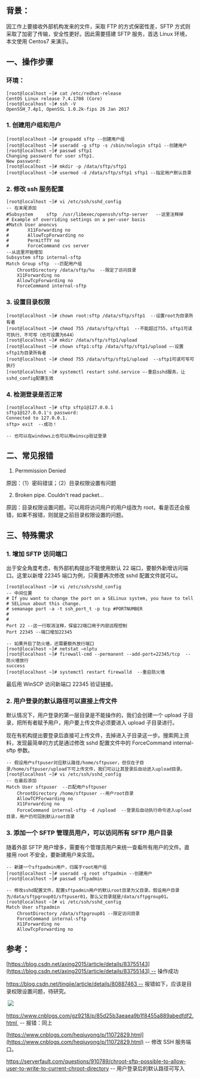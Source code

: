 背景：
---

因工作上要接收外部机构发来的文件，采取 FTP 的方式保密性差，SFTP 方式则采取了加密了传输，安全性更好。因此需要搭建 SFTP 服务，首选 Linux 环境，本文使用 Centos7 来演示。

一、操作步骤
------

### 环境：

```
[root@localhost ~]# cat /etc/redhat-release
CentOS Linux release 7.4.1708 (Core)
[root@localhost ~]# ssh -V
OpenSSH_7.4p1, OpenSSL 1.0.2k-fips 26 Jan 2017

```

### 1. 创建用户组和用户

```
[root@localhost ~]# groupadd sftp --创建用户组
[root@localhost ~]# useradd -g sftp -s /sbin/nologin sftp1 --创建用户
[root@localhost ~]# passwd sftp1
Changing password for user sftp1.
New password:
[root@localhost ~]# mkdir -p /data/sftp/sftp1
[root@localhost ~]# usermod -d /data/sftp/sftp1 sftp1 --指定用户默认目录

```

### 2. 修改 ssh 服务配置

```
[root@localhost ~]# vi /etc/ssh/sshd_config
-- 在末尾添加
#Subsystem     sftp  /usr/libexec/openssh/sftp-server   --这里注释掉
# Example of overriding settings on a per-user basis
#Match User anoncvs
#       X11Forwarding no
#       AllowTcpForwarding no
#       PermitTTY no
#       ForceCommand cvs server
--从这里开始增加
Subsystem sftp internal-sftp  
Match Group sftp  --匹配用户组
    ChrootDirectory /data/sftp/%u  --限定了访问目录
    X11Forwarding no
    AllowTcpForwarding no
    ForceCommand internal-sftp 

```

### 3. 设置目录权限

```
[root@localhost ~]# chown root:sftp /data/sftp/sftp1  --设置root为目录所有者
[root@localhost ~]# chmod 755 /data/sftp/sftp1  --不能超过755，sftp1可读可执行、不可写（也可设置为644）
[root@localhost ~]# mkdir /data/sftp/sftp1/upload  
[root@localhost ~]# chown sftp1:sftp /data/sftp/sftp1/upload –-设置sftp1为目录所有者
[root@localhost ~]# chmod 755 /data/sftp/sftp1/upload  --sftp1可读可写可执行
[root@localhost ~]# systemctl restart sshd.service –-重启sshd服务，让sshd_config配置生效

```

### 4. 检测登录是否正常

```
[root@localhost ~]# sftp sftp1@127.0.0.1
sftp1@127.0.0.1's password:
Connected to 127.0.0.1.
sftp> exit  --成功！

-- 也可以在windows上也可以用winscp验证登录

```

二、常见报错
------

1. Permmission Denied

原因：（1）密码错误；（2）目录权限设置有问题

2. Broken pipe. Couldn't read packet...

原因：目录权限设置问题。可以用将访问用户的用户组改为 root，看是否还会报错，如果不报错，则就是之前目录权限设置的问题。

三、特殊需求
------

### 1. 增加 SFTP 访问端口

出于安全角度考虑，有外部机构提出不能使用默认 22 端口，要额外新增访问端口。这里以新增 22345 端口为例，只需要再次修改 sshd 配置文件就可以。

```
[root@localhost ~]# vi /etc/ssh/sshd_config
-- 中间位置
# If you want to change the port on a SELinux system, you have to tell
# SELinux about this change.
# semanage port -a -t ssh_port_t -p tcp #PORTNUMBER
#
#
Port 22 --这一行取消注释，保留22端口用于内部远程控制
Port 22345 --端口增加22345

-- 如果开启了防火墙，还需要额外放行端口
[root@localhost ~]# netstat –nlptu
[root@localhost ~]# firewall-cmd --permanent --add-port=22345/tcp  --防火墙放行
success
[root@localhost ~]# systemctl restart firewalld  --重启防火墙
```

最后用 WinSCP 访问新端口 22345 验证链接。

### 2. 用户登录的默认路径可以直接上传文件

默认情况下，用户登录的第一层目录是不能操作的，我们会创建一个 upload 子目录，把所有者赋予用户，用户要上传文件必须要进入 upload 子目录进行。

现在有机构提出要登录后直接可上传文件，去掉进入子目录这一步。搜索网上资料，发现最简单的方式是通过修改 sshd 配置文件中的 ForceCommand internal-sftp 参数。

```
-- 假设用户sftpuser对应默认路径/home/sftpuser，但仅在子目录/home/sftpuser/upload下可上传文件，我们可以让其登录后自动进入upload目录。
[root@localhost ~]# vi /etc/ssh/sshd_config
-- 在最后添加
Match User sftpuser  --匹配用户sftpuser
    ChrootDirectory /home/sftpuser --用户root目录
    AllowTCPForwarding no
    X11Forwarding no
    ForceCommand internal-sftp -d /upload  --登录后自动执行命令进入upload目录，用户仍可回到默认root目录
```

### 3. 添加一个 SFTP 管理员用户，可以访问所有 SFTP 用户目录

随着外部 SFTP 用户增多，需要有个管理员用户来统一查看所有用户的文件。直接用 root 不安全，要新建用户来实现。

```
-- 新建一个sftpadmin用户，归属于root用户组
[root@localhost ~]# useradd -g root sftpadmin --创建用户
[root@localhost ~]# passwd sftpadmin

-- 修改sshd配置文件，配置sftpadmin用户的默认root目录为父目录。假设用户目录为/data/sftpgroup01/sftpuser01，那么父目录就是/data/sftpgroup01。
[root@localhost ~]# vi /etc/ssh/sshd_config
Match User sftpadmin
    ChrootDirectory /data/sftpgroup01 --限定访问目录
    ForceCommand internal-sftp 
    X11Forwarding no
    AllowTcpForwarding no

```

参考：
---

[https://blog.csdn.net/axing2015/article/details/83755143](https://blog.csdn.net/axing2015/article/details/83755143) -- 操作成功

https://blog.csdn.net/tingjie/article/details/80887463 -- 报错如下，应该是目录权限设置问题，待研究。

 ![](https://img2020.cnblogs.com/blog/2076780/202007/2076780-20200716234552966-2095411556.png)

https://www.cnblogs.com/gz9218/p/85d25b3aeaea9b1f8455a889abedfdf2.html  -- 报错：同上

[https://www.cnblogs.com/heqiuyong/p/11072829.html](https://www.cnblogs.com/heqiuyong/p/11072829.html) -- 修改 SSH 服务端口。

https://serverfault.com/questions/910789/chroot-sftp-possible-to-allow-user-to-write-to-current-chroot-directory -- 用户登录后的默认路径可写入

